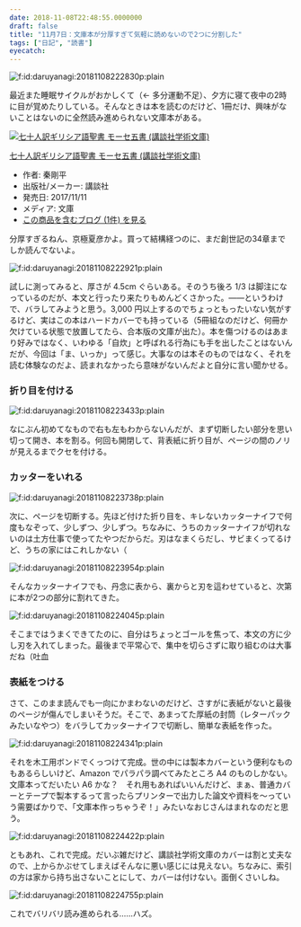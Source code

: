 ```yaml
---
date: 2018-11-08T22:48:55.0000000
draft: false
title: "11月7日：文庫本が分厚すぎて気軽に読めないので2つに分割した"
tags: ["日記", "読書"]
eyecatch: 
---
```

<p><span itemscope itemtype="http://schema.org/Photograph"><img src="20181108222830.png" alt="f:id:daruyanagi:20181108222830p:plain" title="f:id:daruyanagi:20181108222830p:plain" class="hatena-fotolife" itemprop="image"></span></p><p>最近また睡眠サイクルがおかしくて（← 多分運動不足）、夕方に寝て夜中の2時に目が覚めたりしている。そんなときは本を読むのだけど、1冊だけ、興味がないことはないのに全然読み進められない文庫本がある。</p><p><div class="hatena-asin-detail"><a href="http://www.amazon.co.jp/exec/obidos/ASIN/406292465X/bestylesnet-22/"><img src="https://images-fe.ssl-images-amazon.com/images/I/51m4ZUwu11L._SL160_.jpg" class="hatena-asin-detail-image" alt="七十人訳ギリシア語聖書 モーセ五書 (講談社学術文庫)" title="七十人訳ギリシア語聖書 モーセ五書 (講談社学術文庫)"></a><div class="hatena-asin-detail-info"><p class="hatena-asin-detail-title"><a href="http://www.amazon.co.jp/exec/obidos/ASIN/406292465X/bestylesnet-22/">七十人訳ギリシア語聖書 モーセ五書 (講談社学術文庫)</a></p><ul><li><span class="hatena-asin-detail-label">作者:</span> 秦剛平</li><li><span class="hatena-asin-detail-label">出版社/メーカー:</span> 講談社</li><li><span class="hatena-asin-detail-label">発売日:</span> 2017/11/11</li><li><span class="hatena-asin-detail-label">メディア:</span> 文庫</li><li><a href="http://d.hatena.ne.jp/asin/406292465X/bestylesnet-22" target="_blank">この商品を含むブログ (1件) を見る</a></li></ul></div><div class="hatena-asin-detail-foot"></div></div></p><p>分厚すぎるねん、京極夏彦かよ。買って結構経つのに、まだ創世記の34章までしか読んでないよ。</p><p><span itemscope itemtype="http://schema.org/Photograph"><img src="20181108222921.png" alt="f:id:daruyanagi:20181108222921p:plain" title="f:id:daruyanagi:20181108222921p:plain" class="hatena-fotolife" itemprop="image"></span></p><p>試しに測ってみると、厚さが 4.5cm ぐらいある。そのうち後ろ 1/3 は脚注になっているのだが、本文と行ったり来たりもめんどくさかった。――というわけで、バラしてみようと思う。3,000 円以上するのでちょっともったいない気がするけど、実はこの本はハードカバーでも持っている（5冊組なのだけど、何冊か欠けている状態で放置してたら、合本版の文庫が出た）。本を傷つけるのはあまり好みではなく、いわゆる「自炊」と呼ばれる行為にも手を出したことはないんだが、今回は「ま、いっか」って感じ。大事なのは本そのものではなく、それを読む体験なのだよ、読まれなかったら意味がないんだよと自分に言い聞かせる。</p>

<div class="section">
<h3>折り目を付ける</h3>
<p><span itemscope itemtype="http://schema.org/Photograph"><img src="20181108223433.png" alt="f:id:daruyanagi:20181108223433p:plain" title="f:id:daruyanagi:20181108223433p:plain" class="hatena-fotolife" itemprop="image"></span></p><p>なにぶん初めてなもので右も左もわからないんだが、まず切断したい部分を思い切って開き、本を割る。何回も開閉して、背表紙に折り目が、ページの間のノリが見えるまでクセを付ける。</p>

</div>
<div class="section">
<h3>カッターをいれる</h3>
<p><span itemscope itemtype="http://schema.org/Photograph"><img src="20181108223738.png" alt="f:id:daruyanagi:20181108223738p:plain" title="f:id:daruyanagi:20181108223738p:plain" class="hatena-fotolife" itemprop="image"></span></p><p>次に、ページを切断する。先ほど付けた折り目を、キレないカッターナイフで何度もなぞって、少しずつ、少しずつ。ちなみに、うちのカッターナイフが切れないのは土方仕事で使ってたやつだからだ。刃はなまくらだし、サビまくってるけど、うちの家にはこれしかない（</p><p><span itemscope itemtype="http://schema.org/Photograph"><img src="20181108223954.png" alt="f:id:daruyanagi:20181108223954p:plain" title="f:id:daruyanagi:20181108223954p:plain" class="hatena-fotolife" itemprop="image"></span></p><p>そんなカッターナイフでも、丹念に表から、裏からと刃を這わせていると、次第に本が2つの部分に割れてきた。</p><p><span itemscope itemtype="http://schema.org/Photograph"><img src="20181108224045.png" alt="f:id:daruyanagi:20181108224045p:plain" title="f:id:daruyanagi:20181108224045p:plain" class="hatena-fotolife" itemprop="image"></span></p><p>そこまではうまくできてたのに、自分はちょっとゴールを焦って、本文の方に少し刃を入れてしまった。最後まで平常心で、集中を切らさずに取り組むのは大事だね（吐血</p>

</div>
<div class="section">
<h3>表紙をつける</h3>
<p>さて、このまま読んでも一向にかまわないのだけど、さすがに表紙がないと最後のページが傷んでしまいそうだ。そこで、あまってた厚紙の封筒（レターパックみたいなやつ）をバラしてカッターナイフで切断し、簡単な表紙を作った。</p><p><span itemscope itemtype="http://schema.org/Photograph"><img src="20181108224341.png" alt="f:id:daruyanagi:20181108224341p:plain" title="f:id:daruyanagi:20181108224341p:plain" class="hatena-fotolife" itemprop="image"></span></p><p>それを木工用ボンドでくっつけて完成。世の中には製本カバーという便利なものもあるらしいけど、Amazon でパラパラ調べてみたところ A4 のものしかない。文庫本ってだいたい A6 かな？　それ用もあればいいんだけど、まぁ、普通カバーとテープで製本するって言ったらプリンターで出力した論文や資料を～っていう需要ばかりで、「文庫本作っちゃうぞ！」みたいなおじさんはまれなのだと思う。</p><p><span itemscope itemtype="http://schema.org/Photograph"><img src="20181108224422.png" alt="f:id:daruyanagi:20181108224422p:plain" title="f:id:daruyanagi:20181108224422p:plain" class="hatena-fotolife" itemprop="image"></span></p><p>ともあれ、これで完成。だいぶ雑だけど、講談社学術文庫のカバーは割と丈夫なので、上からかぶせてしまえばそんなに悪い感じには見えない。ちなみに、索引の方は家から持ち出さないことにして、カバーは付けない。面倒くさいしね。</p><p><span itemscope itemtype="http://schema.org/Photograph"><img src="20181108224755.png" alt="f:id:daruyanagi:20181108224755p:plain" title="f:id:daruyanagi:20181108224755p:plain" class="hatena-fotolife" itemprop="image"></span></p><p>これでバリバリ読み進められる……ハズ。</p>

</div>